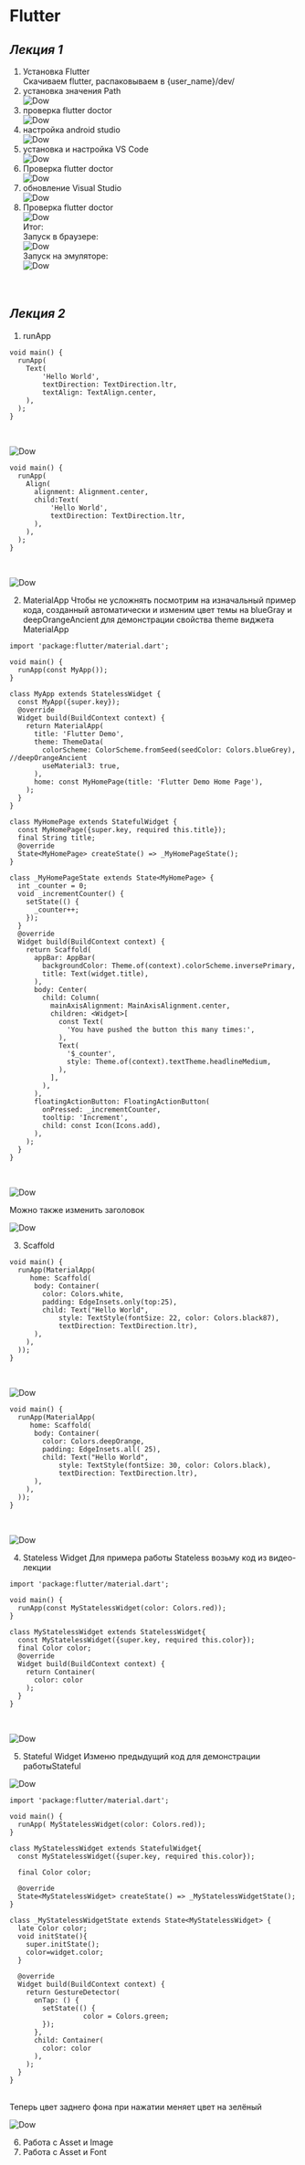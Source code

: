 # Flutter
## _**Лекция 1**_
1. Установка Flutter<br>
Скачиваем flutter, распаковываем в {user_name}/dev/
2. установка значения Path<br>
 ![Dow](https://github.com/Pomelogranate/Flutter/blob/main/images/Рисунок1.png)<br>
3. проверка flutter doctor<br>
 ![Dow](https://github.com/Pomelogranate/Flutter/blob/main/images/Рисунок2.png)<br>
4. настройка android studio<br>
 ![Dow](https://github.com/Pomelogranate/Flutter/blob/main/images/Рисунок4.png)<br>
5. установка и настройка VS Code<br>
 ![Dow](https://github.com/Pomelogranate/Flutter/blob/main/images/Рисунок3.png)<br>
6. Проверка flutter doctor<br>
 ![Dow](https://github.com/Pomelogranate/Flutter/blob/main/images/Рисунок9.png)<br>
7. обновление Visual Studio<br>
 ![Dow](https://github.com/Pomelogranate/Flutter/blob/main/images/Рисунок8.png)<br>
8. Проверка flutter doctor<br>
 ![Dow](https://github.com/Pomelogranate/Flutter/blob/main/images/Рисунок10.png)<br>
Итог:<br>
   Запуск в браузере:<br>
 ![Dow](https://github.com/Pomelogranate/Flutter/blob/main/images/Рисунок6.png)<br>
 Запуск на эмуляторе:<br>
  ![Dow](https://github.com/Pomelogranate/Flutter/blob/main/images/Рисунок7.png)<br>
<br><br>
## _**Лекция 2**_
1. runApp <br>
```
void main() {
  runApp(
    Text(
        'Hello World',
        textDirection: TextDirection.ltr,
        textAlign: TextAlign.center,
    ),
  );
}
```
<br>

  ![Dow](https://github.com/Pomelogranate/Flutter/blob/main/images/Рисунок11.png)<br>
  
```
void main() {
  runApp(
    Align(
      alignment: Alignment.center,
      child:Text(
          'Hello World',
          textDirection: TextDirection.ltr,
      ),
    ),
  );
}

```
<br>

  ![Dow](https://github.com/Pomelogranate/Flutter/blob/main/images/Рисунок12.png)<br>

2. MaterialApp
Чтобы не усложнять посмотрим на изначальный пример кода, созданный автоматически и изменим цвет темы на blueGray и deepOrangeAncient для демонстрации свойства theme виджета MaterialApp <br>

```
import 'package:flutter/material.dart';

void main() {
  runApp(const MyApp());
}

class MyApp extends StatelessWidget {
  const MyApp({super.key});
  @override
  Widget build(BuildContext context) {
    return MaterialApp(
      title: 'Flutter Demo',
      theme: ThemeData(
        colorScheme: ColorScheme.fromSeed(seedColor: Colors.blueGrey),  //deepOrangeAncient
        useMaterial3: true,
      ),
      home: const MyHomePage(title: 'Flutter Demo Home Page'),
    );
  }
}

class MyHomePage extends StatefulWidget {
  const MyHomePage({super.key, required this.title});
  final String title;
  @override
  State<MyHomePage> createState() => _MyHomePageState();
}

class _MyHomePageState extends State<MyHomePage> {
  int _counter = 0;
  void _incrementCounter() {
    setState(() {
      _counter++;
    });
  }
  @override
  Widget build(BuildContext context) {
    return Scaffold(
      appBar: AppBar(
        backgroundColor: Theme.of(context).colorScheme.inversePrimary,
        title: Text(widget.title),
      ),
      body: Center(
        child: Column(
          mainAxisAlignment: MainAxisAlignment.center,
          children: <Widget>[
            const Text(
              'You have pushed the button this many times:',
            ),
            Text(
              '$_counter',
              style: Theme.of(context).textTheme.headlineMedium,
            ),
          ],
        ),
      ),
      floatingActionButton: FloatingActionButton(
        onPressed: _incrementCounter,
        tooltip: 'Increment',
        child: const Icon(Icons.add),
      ),
    );
  }
}
```
<br>

  ![Dow](https://github.com/Pomelogranate/Flutter/blob/main/images/Рисунок13.png)<br>
  
  Можно также изменить заголовок<br>
  
  ![Dow](https://github.com/Pomelogranate/Flutter/blob/main/images/Рисунок14.png)<br>
  
3. Scaffold

```
void main() {
  runApp(MaterialApp(
     home: Scaffold(
      body: Container(
        color: Colors.white,
        padding: EdgeInsets.only(top:25),
        child: Text("Hello World",
            style: TextStyle(fontSize: 22, color: Colors.black87),
            textDirection: TextDirection.ltr),
      ),
    ),
  ));
}
```
<br>

  ![Dow](https://github.com/Pomelogranate/Flutter/blob/main/images/Рисунок15.png)<br>

```
void main() {
  runApp(MaterialApp(
     home: Scaffold(
      body: Container(
        color: Colors.deepOrange,
        padding: EdgeInsets.all( 25),
        child: Text("Hello World",
            style: TextStyle(fontSize: 30, color: Colors.black),
            textDirection: TextDirection.ltr),
      ),
    ),
  ));
}

```
<br>
  
  ![Dow](https://github.com/Pomelogranate/Flutter/blob/main/images/Рисунок16.png)<br>

4. Stateless Widget
Для примера работы Stateless возьму код из видео-лекции <br>

```
import 'package:flutter/material.dart';

void main() {
  runApp(const MyStatelessWidget(color: Colors.red));
}

class MyStatelessWidget extends StatelessWidget{
  const MyStatelessWidget({super.key, required this.color});
  final Color color;
  @override
  Widget build(BuildContext context) {  
    return Container(
      color: color
    );
  }
}
```
<br>
  
  ![Dow](https://github.com/Pomelogranate/Flutter/blob/main/images/Рисунок17.png)<br>
  
5. Stateful Widget
   Изменю предыдущий код для демонстрации работыStateful
   <br>

 ![Dow](https://github.com/Pomelogranate/Flutter/blob/main/images/Рисунок18.png)<br>

```
import 'package:flutter/material.dart';

void main() {
  runApp( MyStatelessWidget(color: Colors.red));
}

class MyStatelessWidget extends StatefulWidget{
  const MyStatelessWidget({super.key, required this.color});
  
  final Color color;

  @override
  State<MyStatelessWidget> createState() => _MyStatelessWidgetState();
}

class _MyStatelessWidgetState extends State<MyStatelessWidget> {
  late Color color;
  void initState(){
    super.initState();
    color=widget.color;
  }
  
  @override
  Widget build(BuildContext context) {  
    return GestureDetector( 
      onTap: () {
        setState(() {
                  color = Colors.green;
        });
      },
      child: Container(
        color: color
      ),
    );
  }
}
```
<br>
Теперь цвет заднего фона при нажатии меняет цвет на зелёный<br>

 ![Dow](https://github.com/Pomelogranate/Flutter/blob/main/images/Рисунок19.png)<br>

6. Работа с Asset и Image
7. Работа с Asset и Font





